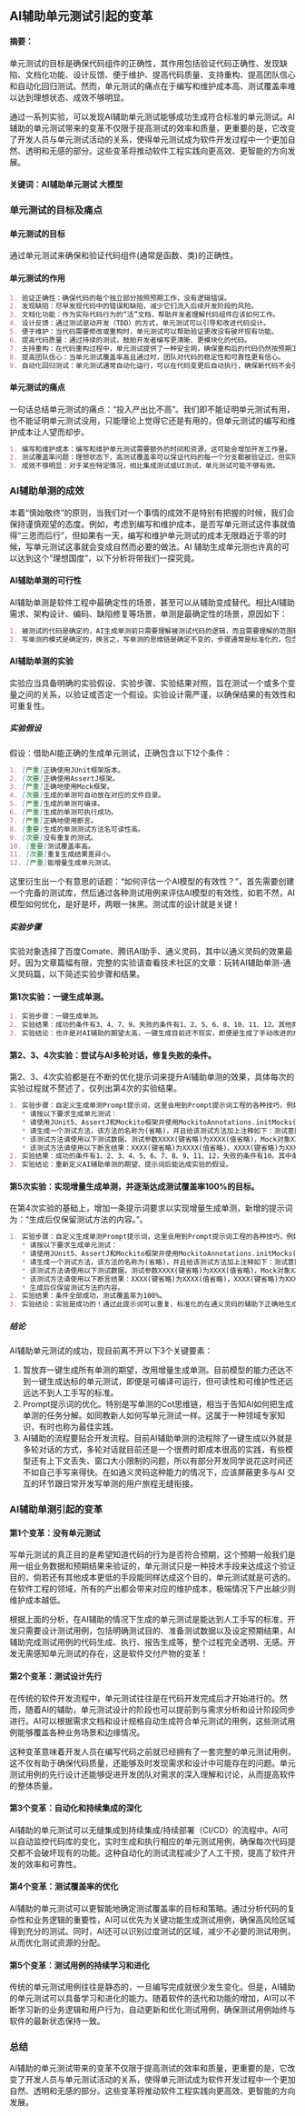 ## AI辅助单元测试引起的变革

#### 摘要：

单元测试的目标是确保代码组件的正确性，其作用包括验证代码正确性、发现缺陷、文档化功能、设计反馈、便于维护、提高代码质量、支持重构、提高团队信心和自动化回归测试。然而，单元测试的痛点在于编写和维护成本高、测试覆盖率难以达到理想状态、成效不够明显。

通过一系列实验，可以发现AI辅助单元测试能够成功生成符合标准的单元测试。AI辅助的单元测试带来的变革不仅限于提高测试的效率和质量，更重要的是，它改变了开发人员与单元测试活动的关系，使得单元测试成为软件开发过程中一个更加自然、透明和无感的部分。这些变革将推动软件工程实践向更高效、更智能的方向发展。

#### 关键词：AI辅助单元测试 大模型

### 单元测试的目标及痛点

#### 单元测试的目标

通过单元测试来确保和验证代码组件(通常是函数、类)的正确性。

#### 单元测试的作用

```markdown
1. 验证正确性：确保代码的每个独立部分按照预期工作，没有逻辑错误。
2. 发现缺陷：尽早发现代码中的错误和缺陷，减少它们流入后续开发阶段的风险。
3. 文档化功能：作为实际代码行为的“活”文档，帮助开发者理解代码组件应该如何工作。
4. 设计反馈：通过测试驱动开发（TDD）的方式，单元测试可以引导和改进代码设计。
5. 便于维护：当代码需要修改或重构时，单元测试可以帮助验证更改没有破坏现有功能。
6. 提高代码质量：通过持续的测试，鼓励开发者编写更清晰、更模块化的代码。
7. 支持重构：在代码重构过程中，单元测试提供了一种安全网，确保重构后的代码仍然按预期工作。
8. 提高团队信心：当单元测试覆盖率高且通过时，团队对代码的稳定性和可靠性更有信心。
9. 自动化回归测试：单元测试通常自动化运行，可以在代码变更后自动执行，确保新代码不会引入回归错误。
```

#### 单元测试的痛点

一句话总结单元测试的痛点：“投入产出比不高”。我们即不能证明单元测试有用，也不能证明单元测试没用，只能理论上觉得它还是有用的，但单元测试的编写和维护成本让人望而却步。

```markdown
1. 编写和维护成本：编写和维护单元测试需要额外的时间和资源，这可能会增加开发工作量。
2. 测试覆盖率问题：理想状态下，高测试覆盖率可以保证代码的每一个分支都被验证过，但实际上要达到高覆盖率是非常困难的。
3. 成效不够明显：对于某些特定情况，相比集成测试或UI测试，单元测试可能不够有效。
```

### AI辅助单测的成效

本着“慎始敬终”的原则，当我们对一个事情的成效不是特别有把握的时候，我们会保持谨慎观望的态度。例如，考虑到编写和维护成本，是否写单元测试这件事就值得“三思而后行”，但如果有一天，编写和维护单元测试的成本无限趋近于零的时候，写单元测试这事就会变成自然而必要的做法。AI
辅助生成单元测也许真的可以达到这个“理想国度”，以下分析将带我们一探究竟。

#### AI辅助单测的可行性

AI辅助单测是软件工程中最确定性的场景，甚至可以从辅助变成替代。相比AI辅助需求、架构设计、编码、缺陷修复等场景，单测是最确定性的场景，原因如下：

```markdown
1. 被测试的代码是确定的，AI生成单测前只需要理解被测试代码的逻辑，而且需要理解的范围较小。
2. 写单测的模式是确定的，换言之，写单测的思维链是确定不变的，步骤通常是标准化的，包含明确测试目的、准备测试数据以及设定预期结果的断言。
```

#### AI辅助单测的实验

实验应当具备明确的实验假设、实验步骤、实验结果对照，旨在测试一个或多个变量之间的关系，以验证或否定一个假设。实验设计需严谨，以确保结果的有效性和可重复性。

##### 实验假设

假设：借助AI能正确的生成单元测试，正确包含以下12个条件：

```markdown
1. [严重]正确使用JUnit框架版本。
2. [次要]正确使用AssertJ框架。
3. [严重]正确地使用Mock框架。
4. [次要]生成的单测可自动放在对应的文件目录。
5. [严重]生成的单测可编译。
6. [严重]生成的单测可执行成功。
7. [严重]正确地使用断言。
8. [重要]生成的单测测试方法名可读性高。
9. [次要]没有重复的测试。
10. [重要]测试覆盖率高。
11. [次要]重复生成结果差异小。
12. [严重]能增量生成单元测试。
```
这里衍生出一个有意思的话题：“如何评估一个AI模型的有效性？”，首先需要创建一个完备的测试库，然后通过各种测试用例来评估AI模型的有效性，如若不然，AI模型如何优化，是好是坏，两眼一抹黑。测试库的设计就是关键！

##### 实验步骤

实验对象选择了百度Comate、腾讯AI助手、通义灵码，其中以通义灵码的效果最好。因为文章篇幅有限，完整的实验请查看技术社区的文章：玩转AI辅助单测-通义灵码篇，以下简述实验步骤和结果。

#### 第1次实验：一键生成单测。

```markdown
1. 实验步骤：一键生成单测。
2. 实验结果：成功的条件有3、4、7、9，失败的条件有1、2、5、6、8、10、11、12。其他两个模型百度Comate和腾讯AI助手一键生成的结果都不佳。
3. 实验结论：也许是对AI辅助的期望太高，一键生成目前还不现实，即便是生成了手动改进的成本依然很高，甚至还不如自己手写。而且除了单测可执行之外，单测的可读性和可维护性是不可妥协的，因为单测需要随着业务逻辑的变更而变更。
```

#### 第2、3、4次实验：尝试与AI多轮对话，修复失败的条件。

第2、3、4次实验都是在不断的优化提示词来提升AI辅助单测的效果，具体每次的实验过程就不赘述了，仅列出第4次的实验结果。

```markdown
1. 实验步骤：自定义生成单测Prompt提示词，这里会用到Prompt提示词工程的各种技巧，例如One Shot、Cot思维链等，就如同教新人如何写单元测试一样。大致的提示词如下：
   * 请按以下要求生成单元测试： 
   * 请使用JUnit5、AssertJ和Mockito框架并使用MockitoAnnotations.initMocks(this)初始化。
   * 请生成一个测试方法，该方法的名称为(省略)，并且给该测试方法加上注释如下：测试意图：(省略)。
   * 该测试方法请使用以下测试数据，测试参数XXXX(键省略)为XXXX(值省略)，Mock对象XXXX(变量名省略)中的数据分别是，XXXX(键省略)为(值省略)。
   * 该测试方法请使用以下断言结果：XXXX(键省略)为XXXX(值省略)，XXXX(键省略)为XXXX(值省略)。
2. 实验结果：成功的条件有1、2、3、4、5、6、7、8、9、11、12，失败的条件有10。其中条件10可忽略不计，因为单词仅生成一个单测方法，覆盖率由人为控制。基本上证明AI辅助单测是成功的。
3. 实验结论：重新定义AI辅助单测的期望、提示词后能达成实验的假设。
```

#### 第5次实验：实现增量生成单测，并逐渐达成测试覆盖率100%的目标。

在第4次实验的基础上，增加一条提示词要求以实现增量生成单测，新增的提示词为：“生成后仅保留测试方法的内容。”。

```markdown
1. 实验步骤：自定义生成单测Prompt提示词，这里会用到Prompt提示词工程的各种技巧，例如One Shot、Cot思维链等，就如同教新人如何写单元测试一样。大致的提示词如下：
   * 请按以下要求生成单元测试： 
   * 请使用JUnit5、AssertJ和Mockito框架并使用MockitoAnnotations.initMocks(this)初始化。
   * 请生成一个测试方法，该方法的名称为(省略)，并且给该测试方法加上注释如下：测试意图：(省略)。
   * 该测试方法请使用以下测试数据，测试参数XXXX(键省略)为XXXX(值省略)，Mock对象XXXX(变量名省略)中的数据分别是，XXXX(键省略)为(值省略)。
   * 该测试方法请使用以下断言结果：XXXX(键省略)为XXXX(值省略)，XXXX(键省略)为XXXX(值省略)。
   * 生成后仅保留测试方法的内容。 
2. 实验结果：条件全部成功，测试覆盖率为100%。
3. 实验结论：实验是成功的！通过此提示词可以重复、标准化的在通义灵码的辅助下正确地生成单元测试，测试的质量、可读性和可维护性都达到了人工手写的标准。有人会说写这么多提示词也很花时间，如果把提示词里面的内容分成变和不变两部分内容，变的还是人工维护，不变的用工具自动化，是不是效率就很高了。
```

##### 结论

AI辅助单元测试的成功，现目前离不开以下3个关键要素：

1. 暂放弃一键生成所有单测的期望，改用增量生成单测。目前模型的能力还达不到一键生成达标的单元测试，即便是可编译可运行，但可读性和可维护性还远远达不到人工手写的标准。
2. Prompt提示词的优化。特别是写单测的Cot思维链，相当于告知AI如何把生成单测的任务分解。如同教新人如何写单元测试一样。这属于一种领域专家知识，有时也称为最佳实践。
3. AI辅助的流程要贴合开发流程。目前AI辅助单测的流程除了一键生成以外就是多轮对话的方式，多轮对话就目前还是一个很费时即成本很高的实践，有些模型还有上下文丢失、窗口大小限制的问题，所以有部分开发同学说花这时间还不如自己手写来得快。在如通义灵码这种能力的情况下，应该屏蔽更多与AI
   交互的环节跟日常开发写单测的用户旅程无缝衔接。

### AI辅助单测引起的变革

#### 第1个变革：没有单元测试

写单元测试的真正目的是希望知道代码的行为是否符合预期，这个预期一般我们是用一组业务数据和预期结果来验证的，单元测试只是一种技术手段来达成这个验证目的，倘若还有其他成本更低的手段能同样达成这个目的，单元测试就是可选的。在软件工程的领域，所有的产出都会带来对应的维护成本，极端情况下产出越少则维护成本越低。

根据上面的分析，在AI辅助的情况下生成的单元测试是能达到人工手写的标准，开发只需要设计测试用例，包括明确测试目的、准备测试数据以及设定预期结果，AI辅助完成测试用例的代码生成、执行、报告生成等，整个过程完全透明、无感。开发无需感知单元测试的存在，这是软件交付产物的变革！

#### 第2个变革：测试设计先行

在传统的软件开发流程中，单元测试往往是在代码开发完成后才开始进行的。然而，随着AI的辅助，单元测试设计的阶段也可以提前到与需求分析和设计阶段同步进行。AI可以根据需求文档和设计规格自动生成符合单元测试的用例，这些测试用例能够覆盖各种业务场景和边缘情况。

这种变革意味着开发人员在编写代码之前就已经拥有了一套完整的单元测试用例，这不仅有助于确保代码质量，还能够及时发现需求和设计中可能存在的问题。单元测试用例的先行设计还能够促进开发团队对需求的深入理解和讨论，从而提高软件的整体质量。

#### 第3个变革：自动化和持续集成的深化

AI辅助的单元测试可以无缝集成到持续集成/持续部署（CI/CD）的流程中。AI可以自动监控代码库的变化，实时生成和执行相应的单元测试用例，确保每次代码提交都不会破坏现有的功能。这种自动化的测试流程减少了人工干预，提高了软件开发的效率和可靠性。

#### 第4个变革：测试覆盖率的优化

AI辅助的单元测试可以更智能地确定测试覆盖率的目标和策略。通过分析代码的复杂性和业务逻辑的重要性，AI可以优先为关键功能生成测试用例，确保高风险区域得到充分的测试。同时，AI还可以识别过度测试的区域，减少不必要的测试用例，从而优化测试资源的分配。

#### 第5个变革：测试用例的持续学习和进化

传统的单元测试用例往往是静态的，一旦编写完成就很少发生变化。但是，AI辅助的单元测试可以具备学习和进化的能力。随着软件的迭代和功能的增加，AI可以不断学习新的业务逻辑和用户行为，自动更新和优化测试用例，确保测试用例始终与软件的最新状态保持一致。

### 总结

AI辅助的单元测试带来的变革不仅限于提高测试的效率和质量，更重要的是，它改变了开发人员与单元测试活动的关系，使得单元测试成为软件开发过程中一个更加自然、透明和无感的部分。这些变革将推动软件工程实践向更高效、更智能的方向发展。
